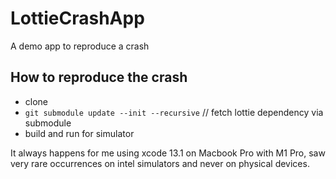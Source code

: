 # LottieCrashApp
A demo app to reproduce a crash

## How to reproduce the crash
- clone
- `git submodule update --init --recursive` // fetch lottie dependency via submodule
- build and run for simulator

It always happens for me using xcode 13.1 on Macbook Pro with M1 Pro, saw very rare occurrences on intel simulators and never on physical devices.
